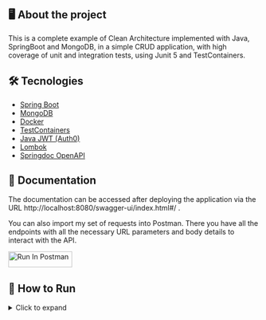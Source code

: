 ## 🖥️ About the project

This is a complete example of Clean Architecture implemented with Java, SpringBoot and MongoDB, in a simple CRUD application, with high coverage of unit and integration tests, using Junit 5 and TestContainers.

## 🛠️ Tecnologies 
- [Spring Boot](https://spring.io/projects/spring-boot)
- [MongoDB](https://www.mongodb.com/)
- [Docker](https://www.docker.com/)
- [TestContainers](https://testcontainers.com/)
- [Java JWT (Auth0)](https://github.com/auth0/java-jwt)
- [Lombok](https://projectlombok.org/)
- [Springdoc OpenAPI](https://springdoc.org/)

## 📖 Documentation

The documentation can be accessed after deploying the application via the URL http://localhost:8080/swagger-ui/index.html#/ .

You can also import my set of requests into Postman. There you have all the endpoints with all the necessary URL parameters and body details to interact with the API.

[<img src="https://run.pstmn.io/button.svg" alt="Run In Postman" style="width: 128px; height: 32px;">](https://app.getpostman.com/run-collection/31232249-ca8cfa3f-f3e7-4ab3-a595-dd7faca07dbe?action=collection%2Ffork&source=rip_markdown&collection-url=entityId%3D31232249-ca8cfa3f-f3e7-4ab3-a595-dd7faca07dbe%26entityType%3Dcollection%26workspaceId%3Daae15406-ac2a-4087-8c9e-47072e8aa119)

## 🚀 How to Run
<details>
<summary>Click to expand</summary>

### 📋 Prerequisites

- Docker
- Docker Compose

### 🔎 Details

The application is configured to connect to MongoDB via port 27017.

### 🌍 Environment variables:

docker-compose.yml is configured to use default values.

#### Database
`DB_USERNAME`: Default value **root**

`DB_PASSWORD`: Default value **root**

#### Security
`JWT_SECRET`: secret used to generate a JWT token. Default value **secret**

##### These settings can also be changed in `application.properties`.

### 📦 Installing

Clone the project with the command (or download the zip from Github):

      git clone https://github.com/mtpontes/task-organizer-api.git

Build the application:

      docker run --rm --workdir /app -v ${PWD}:/app maven:3.6.3-openjdk-17-slim mvn clean install -DskipTests

### 🌐 Deploy

Raise the containers:

      docker-compose up --build

</details>
